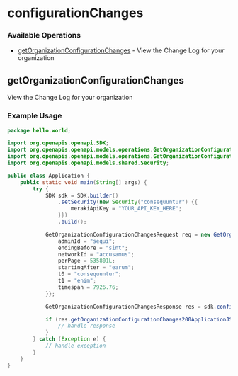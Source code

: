 # configurationChanges

### Available Operations

* [getOrganizationConfigurationChanges](#getorganizationconfigurationchanges) - View the Change Log for your organization

## getOrganizationConfigurationChanges

View the Change Log for your organization

### Example Usage

```java
package hello.world;

import org.openapis.openapi.SDK;
import org.openapis.openapi.models.operations.GetOrganizationConfigurationChangesRequest;
import org.openapis.openapi.models.operations.GetOrganizationConfigurationChangesResponse;
import org.openapis.openapi.models.shared.Security;

public class Application {
    public static void main(String[] args) {
        try {
            SDK sdk = SDK.builder()
                .setSecurity(new Security("consequuntur") {{
                    merakiApiKey = "YOUR_API_KEY_HERE";
                }})
                .build();

            GetOrganizationConfigurationChangesRequest req = new GetOrganizationConfigurationChangesRequest("aspernatur") {{
                adminId = "sequi";
                endingBefore = "sint";
                networkId = "accusamus";
                perPage = 535801L;
                startingAfter = "earum";
                t0 = "consequuntur";
                t1 = "enim";
                timespan = 7926.76;
            }};            

            GetOrganizationConfigurationChangesResponse res = sdk.configurationChanges.getOrganizationConfigurationChanges(req);

            if (res.getOrganizationConfigurationChanges200ApplicationJSONObjects != null) {
                // handle response
            }
        } catch (Exception e) {
            // handle exception
        }
    }
}
```
